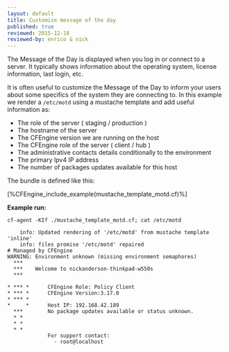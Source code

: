 ```yaml
---
layout: default
title: Customize message of the day
published: true
reviewed: 2015-12-18
reviewed-by: enrico & nick
---
```


The Message of the Day is displayed when you log in or connect to a server. It
typically shows information about the operating system, license information,
last login, etc.

It is often useful to customize the Message of the Day to inform your users
about some specifics of the system they are connecting to. In this example we
render a `/etc/motd` using a mustache template and add useful information as:

* The role of the server ( staging / production )
* The hostname of the server
* The CFEngine version we are running on the host
* The CFEngine role of the server ( client / hub )
* The administrative contacts details conditionally to the environment
* The primary Ipv4 IP address
* The number of packages updates available for this host

The bundle is defined like this:


[%CFEngine_include_example(mustache_template_motd.cf)%]


**Example run:**

```command
cf-agent -KIf ./mustache_template_motd.cf; cat /etc/motd
```

```output
    info: Updated rendering of '/etc/motd' from mustache template 'inline'
    info: files promise '/etc/motd' repaired
# Managed by CFEngine
WARNING: Environment unknown (missing environment semaphores)
  ***
  ***    Welcome to nickanderson-thinkpad-w550s
  ***

* *** *      CFEngine Role: Policy Client
* *** *      CFEngine Version:3.17.0
* *** *
*     *      Host IP: 192.168.42.189
  ***        No package updates available or status unknown.
  * *
  * *
  * *
             For support contact:
               - root@localhost
```
